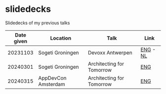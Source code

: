 # slidedecks
Slidedecks of my previous talks


|Date given|Location|Talk|Link|
|----------|--------|----|----|
|20231103|Sogeti Groningen| Devoxx Antwerpen|[ENG](https://github.com/marceljschutte/slidedecks/blob/main/20231103-java-friday-noordoost-devoxx-eng.pdf) - [NL](https://github.com/marceljschutte/slidedecks/blob/main/20231103-java-friday-noordoost-devoxx.pdf)|
|20240301|Sogeti Groningen| Architecting for Tomorrow|[ENG](https://github.com/marceljschutte/slidedecks/blob/main/20231103-java-friday-noordoost-devoxx-eng.pdf) |
|20240315|AppDevCon Amsterdam| Architecting for Tomorrow| [ENG](https://github.com/marceljschutte/slidedecks/blob/main/20240315-appdevcon-pragarch-eng.pdf) |
